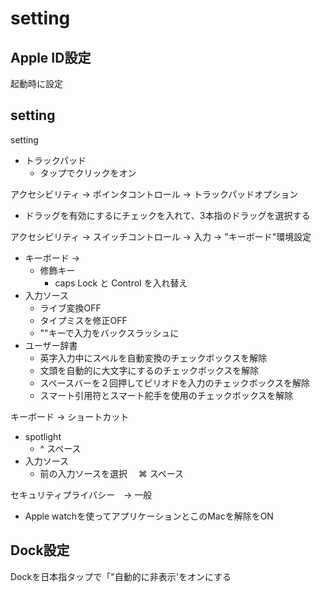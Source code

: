 # setting

## Apple ID設定

起動時に設定

## setting

setting 

* トラックパッド
  * タップでクリックをオン

アクセシビリティ -> ポインタコントロール -> トラックパッドオプション

* ドラッグを有効にするにチェックを入れて、3本指のドラッグを選択する

アクセシビリティ -> スイッチコントロール -> 入力 -> "キーボード"環境設定

* キーボード ->
  * 修飾キー
    * caps Lock と Control を入れ替え
* 入力ソース
  * ライブ変換OFF
  * タイプミスを修正OFF
  * ""キーで入力をバックスラッシュに
* ユーザー辞書
  * 英字入力中にスペルを自動変換のチェックボックスを解除
  * 文頭を自動的に大文字にするのチェックボックスを解除
  * スペースバーを２回押してピリオドを入力のチェックボックスを解除
  * スマート引用符とスマート舵手を使用のチェックボックスを解除

キーボード -> ショートカット

* spotlight
  * ^ スペース
* 入力ソース
  * 前の入力ソースを選択　 ⌘ スペース

セキュリティプライバシー　→ 一般
* Apple watchを使ってアプリケーションとこのMacを解除をON

## Dock設定

Dockを日本指タップで「"自動的に非表示'をオンにする
